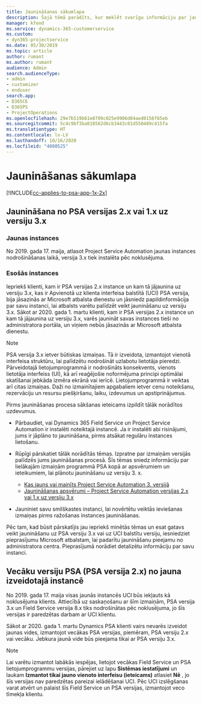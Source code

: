 ```yaml
---
title: Jaunināšanas sākumlapa
description: Šajā tēmā parādīts, kur meklēt svarīgu informāciju par jaunām un izmainītām funkcijām programmā Dynamics 365 Project Service Automation, kā arī par procesu jaunināšanai uz jaunāko versiju.
manager: kfend
ms.service: dynamics-365-customerservice
ms.custom:
- dyn365-projectservice
ms.date: 05/30/2019
ms.topic: article
author: rumant
ms.author: rumant
audience: Admin
search.audienceType:
- admin
- customizer
- enduser
search.app:
- D365CE
- D365PS
- ProjectOperations
ms.openlocfilehash: 29e7b519b61e8709c025e9906d04aed0156f65eb
ms.sourcegitcommit: 5c4c9bf3ba018562d6cb3443c01d550489c415fa
ms.translationtype: HT
ms.contentlocale: lv-LV
ms.lasthandoff: 10/16/2020
ms.locfileid: "4080525"
---
```

# <a name="upgrade-home-page"></a>Jaunināšanas sākumlapa

[!INCLUDE[cc-applies-to-psa-app-1x-2x](../includes/cc-applies-to-psa-app-1x-2x.md)]

## <a name="upgrade-from-psa-version-2x-or-1x-to-version-3x"></a>Jaunināšana no PSA versijas 2.x vai 1.x uz versiju 3.x

### <a name="new-instances"></a>Jaunas instances

No 2019. gada 17. maija, atlasot Project Service Automation jaunas instances nodrošināšanas laikā, versija 3.x tiek instalēta pēc noklusējuma.

### <a name="existing-instances"></a>Esošās instances

Iepriekš klienti, kam ir PSA versijas 2.x instance un kam tā jājaunina uz versiju 3.x, kas ir Apvienotā uz klienta interfeisa balstītā (UCI) PSA versija, bija jāsazinās ar Microsoft atbalsta dienestu un jāsniedz papildinformācija par savu instanci, lai atbalsts varētu palīdzēt veikt jaunināšanu uz versiju 3.x. Sākot ar 2020. gada 1. martu klienti, kam ir PSA versijas 2.x instance un kam tā jājaunina uz versiju 3.x, varēs jaunināt savas instances tieši no administratora portāla, un viņiem nebūs jāsazinās ar Microsoft atbalsta dienestu.  

> [!NOTE]
> PSA versija 3.x ietver būtiskas izmaiņas. Tā ir izveidota, izmantojot vienotā interfeisa struktūru, lai palīdzētu nodrošināt uzlabotu lietotāja pieredzi. Pārveidotajā lietojumprogrammā ir nodrošināts konsekvents, vienots lietotāja interfeiss (UI), kā arī reaģējošie noformējuma principi optimālai skatīšanai jebkāda izmēra ekrānā vai ierīcē. Lietojumprogrammā ir veiktas arī citas izmaiņas. Daži no izmainītajiem apgabaliem ietver cenu noteikšanu, rezervāciju un resursu piešķiršanu, laiku, izdevumus un apstiprinājumus.

Pirms jaunināšanas procesa sākšanas ieteicams izpildīt tālāk norādītos uzdevumus.

- Pārbaudiet, vai Dynamics 365 Field Service un Project Service Automation ir instalēti noteiktajā instancē. Ja ir instalēti abi risinājumi, jums ir jāplāno to jaunināšana, pirms atsākat regulāru instances lietošanu.
- Rūpīgi pārskatiet tālāk norādītās tēmas. Izpratne par izmaiņām versijās palīdzēs jums jaunināšanas procesā. Šīs tēmas sniedz informāciju par lielākajām izmaiņām programmā PSA kopā ar apsvērumiem un ieteikumiem, lai plānotu jaunināšanu uz versiju 3. x.

    - [Kas jauns vai mainīts Project Service Automation 3. versijā](whats-new-changed-v3.md)
    - [Jaunināšanas apsvērumi – Project Service Automation versijas 2.x vai 1.x uz versiju 3.x](upgrade-v3.md)

- Jauniniet savu smilškastes instanci, lai novērtētu veiktās ieviešanas izmaiņas pirms ražošanas instances jaunināšanas.

Pēc tam, kad būsit pārskatījis jau iepriekš minētās tēmas un esat gatavs veikt jaunināšanu uz PSA versiju 3.x vai uz UCI balstītu versiju, iesniedziet pieprasījumu Microsoft atbalstam, lai padarītu jaunināšanu pieejamu no administratora centra. Pieprasījumā norādiet detalizētu informāciju par savu instanci.

## <a name="older-versions-of-psa-psa-version-2x-in-a-newly-created-instance"></a>Vecāku versiju PSA (PSA versija 2.x) no jauna izveidotajā instancē

No 2019. gada 17. maija visas jaunās instancēs UCI būs iekļauts kā noklusējuma klients. Attiecībā uz saskaņošanu ar šīm izmaiņām, PSA versija 3.x un Field Service versija 8.x tiks nodrošinātas pēc noklusējuma, jo šīs versijas ir paredzētas darbam ar UCI klientu.

Sākot ar 2020. gada 1. martu Dynamics PSA klienti vairs nevarēs izveidot jaunas vides, izmantojot vecākas PSA versijas, piemēram, PSA versiju 2.x vai vecāku. Jebkura jaunā vide būs pieejama tikai ar PSA versiju 3.x.

> [!NOTE]
> Lai varētu izmantot labākās iespējas, lietojot vecākas Field Service un PSA lietojumprogrammu versijas, pārejiet uz lapu **Sistēmas iestatījumi** un laukam **Izmantot tikai jauno vienoto interfeisu (ieteicams)** atlasiet **Nē** , jo šīs versijas nav paredzētas pareizai ielādēšanai UCI. Pēc UCI izslēgšanas varat atvērt un palaist šīs Field Service un PSA versijas, izmantojot veco tīmekļa klientu. 
